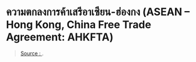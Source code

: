 
ความตกลงการค้าเสรีอาเซียน-ฮ่องกง (ASEAN – Hong Kong, China Free Trade Agreement: AHKFTA)
====

> [Source : ](https://).
<!--stackedit_data:
eyJoaXN0b3J5IjpbLTUwNzQ2NTg2MF19
-->